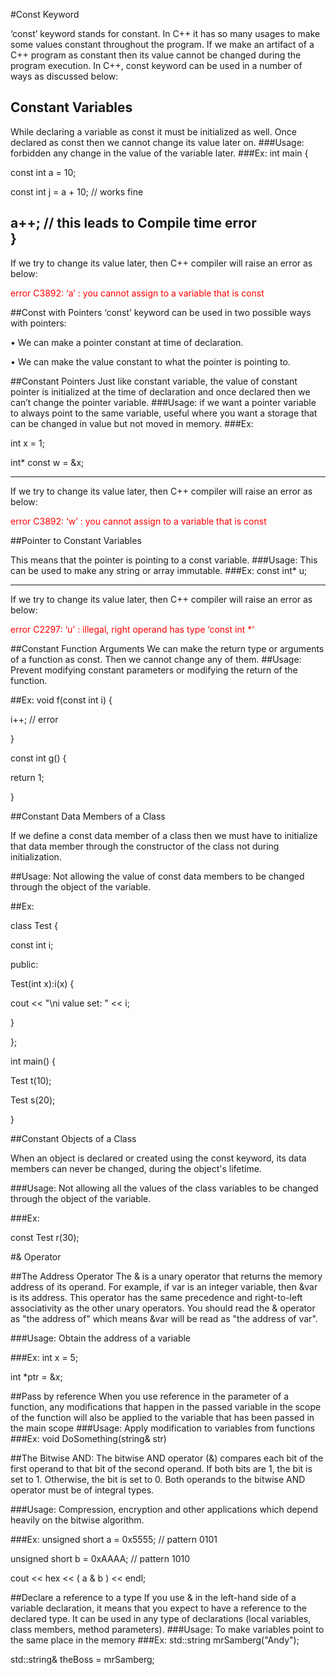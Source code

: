 #Const Keyword

‘const’ keyword stands for constant. In C++ it has so many usages to make some values constant throughout the program.
If we make an artifact of a C++ program as constant then its value cannot be changed during the program execution.
In C++, const keyword can be used in a number of ways as discussed below:

## Constant Variables
While declaring a variable as const it must be initialized as well. Once declared as const then we cannot change its value later on.
###Usage: 
forbidden any change in the value of the variable later.
###Ex:
int main
{

const int a = 10;

const int j = a + 10;     // works fine

a++;    // this leads to Compile time error   
}
---
If we try to change its value later, then C++ compiler will raise an error as below:

<span style="color: red"> error C3892: ‘a’ : you cannot assign to a variable that is const </span> 

##Const with Pointers
‘const’ keyword can be used in two possible ways with pointers:

•	We can make a pointer constant at time of declaration.

•	We can make the value constant to what the pointer is pointing to.


##Constant Pointers
Just like constant variable, the value of constant pointer is initialized at the time of declaration and once declared then we can’t change the pointer variable.
###Usage:
if we want a pointer variable to always point to the same variable, useful where you want a storage that can be changed in value but not moved in memory.
###Ex:

int x = 1;

int* const w = &x;

---
If we try to change its value later, then C++ compiler will raise an error as below:

<span style="color: red">error C3892: ‘w’ : you cannot assign to a variable that is const </span> 

##Pointer to Constant Variables

This means that the pointer is pointing to a const variable.
###Usage: 
This can be used to make any string or array immutable.
###Ex:
const int* u;

---
If we try to change its value later, then C++ compiler will raise an error as below:

<span style="color: red">error C2297: ‘u’ : illegal, right operand has type ‘const int *’</span>

##Constant Function Arguments
We can make the return type or arguments of a function as const. Then we cannot change any of them.
##Usage: 
Prevent modifying constant parameters or modifying the return of the function.

##Ex:
void f(const int i)
{

i++;    // error

}

const int g()
{

return 1;

}

##Constant Data Members of a Class

If we define a const data member of a class then we must have to initialize that data member through the constructor of the class not during initialization.

##Usage:
Not allowing the value of const data members to be changed through the object of the variable.

##Ex:

class Test {

const int i;

public:

Test(int x):i(x)
{

cout << "\ni value set: " << i;

}

};

int main()
{

Test t(10);

Test s(20);

}





##Constant Objects of a Class

When an object is declared or created using the const keyword, its data members can never be changed, during the object's lifetime.

###Usage:
Not allowing all the values of the class variables to be changed through the object of the variable.


###Ex:

const Test r(30);


#& Operator


##The Address Operator
The & is a unary operator that returns the memory address of its operand. For example, if var is an integer variable, then &var is its address. This operator has the same precedence and right-to-left associativity as the other unary operators.
You should read the & operator as "the address of" which means &var will be read as "the address of var".

###Usage:
Obtain the address of a variable

###Ex:
int x = 5;

int *ptr = &x;


##Pass by reference
When you use reference in the parameter of a function, any modifications that happen in the passed variable in the scope of the function will also be applied to the variable that has been passed in the main scope
###Usage:
Apply modification to variables from functions
###Ex:
void DoSomething(string& str)

##The Bitwise AND:
The bitwise AND operator (&) compares each bit of the first operand to that bit of the second operand. If both bits are 1, the bit is set to 1. Otherwise, the bit is set to 0. Both operands to the bitwise AND operator must be of integral types.

###Usage:
Compression, encryption and other applications which depend heavily on the bitwise algorithm.

###Ex:
unsigned short a = 0x5555;      // pattern 0101

unsigned short b = 0xAAAA;      // pattern 1010

cout << hex << ( a & b ) << endl;


##Declare a reference to a type
If you use & in the left-hand side of a variable declaration, it means that you expect to have a reference to the declared type. It can be used in any type of declarations (local variables, class members, method parameters).
###Usage:
To make variables point to the same place in the memory
###Ex:
std::string mrSamberg("Andy");

std::string& theBoss = mrSamberg;
